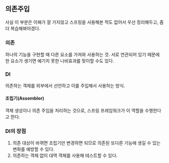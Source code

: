 ## 의존주입

사실 이 부분은 이해가 잘 가지않고 스프링을 사용해본 적도 없어서 우선 정리해두고, 좀더 복습해봐야겠다.

### 의존

하나의 기능을 구현할 때 다른 요소를 가져와 사용하는 것.
서로 연관되어 있기 때문에 한 요소가 생기면 예기치 못한 나비효과를 맞이할 수도 있다.

### DI

의존하는 객체를 외부에서 선언하고 이를 주입해서 사용하는 방식.

#### 조립기(Assembler)

객체 생성이나 의존 주입을 처리하는 것으로, 스프링 프레임워크가 이 역할을 수행한다고 한다.

### DI의 장점

1. 의존 대상이 바뀌면 조립기만 변경하면 되므로 의존된 또다른 기능에 생길 수 있는 변화를 예방할 수 있다.
2. 의존하는 객체 없이 대역 객체를 사용해 테스트할 수 있다.
